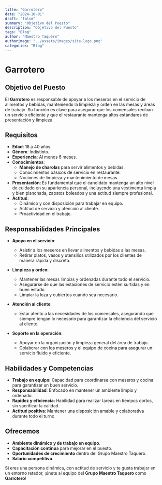 ```yaml
---
title: "Garrotero"
date: "2024-10-01"
draft: "false"
summary: "Objetivo del Puesto"
description: "Objetivo del Puesto"
tags: "Blog"
author: "Maestro Taquero"
authorimage: "../assets/images/site-logo.png"
categories: "Blog"
---
```

# Garrotero

## Objetivo del Puesto
El **Garrotero** es responsable de apoyar a los meseros en el servicio de alimentos y bebidas, manteniendo la limpieza y orden en las mesas y áreas de trabajo. Su función es clave para asegurar que los comensales reciban un servicio eficiente y que el restaurante mantenga altos estándares de presentación y limpieza.


## Requisitos

- **Edad**: 18 a 40 años.
- **Género**: Indistinto.
- **Experiencia**: Al menos 6 meses.
- **Conocimientos**:
  - **Manejo de charolas** para servir alimentos y bebidas.
  - Conocimientos básicos de servicio en restaurante.
  - Nociones de limpieza y mantenimiento de mesas.
- **Presentación**: Es fundamental que el candidato mantenga un alto nivel de cuidado en su apariencia personal, incluyendo una vestimenta limpia y bien planchada, zapatos boleados y una actitud siempre profesional.
- **Actitud**:
  - Dinámico y con disposición para trabajar en equipo.
  - Actitud de servicio y atención al cliente.
  - Proactividad en el trabajo.

## Responsabilidades Principales

- **Apoyo en el servicio**:
  - Asistir a los meseros en llevar alimentos y bebidas a las mesas.
  - Retirar platos, vasos y utensilios utilizados por los clientes de manera rápida y discreta.
  
- **Limpieza y orden**:
  - Mantener las mesas limpias y ordenadas durante todo el servicio.
  - Asegurarse de que las estaciones de servicio estén surtidas y en buen estado.
  - Limpiar la loza y cubiertos cuando sea necesario.

- **Atención al cliente**:
  - Estar atento a las necesidades de los comensales, asegurando que siempre tengan lo necesario para garantizar la eficiencia del servicio al cliente.

- **Soporte en la operación**:
  - Apoyar en la organización y limpieza general del área de trabajo.
  - Colaborar con los meseros y el equipo de cocina para asegurar un servicio fluido y eficiente.

## Habilidades y Competencias

- **Trabajo en equipo**: Capacidad para coordinarse con meseros y cocina para garantizar un buen servicio.
- **Responsabilidad**: Enfocado en mantener un ambiente limpio y ordenado.
- **Rapidez y eficiencia**: Habilidad para realizar tareas en tiempos cortos, sin sacrificar la calidad.
- **Actitud positiva**: Mantener una disposición amable y colaborativa durante todo el turno.

## Ofrecemos

- **Ambiente dinámico y de trabajo en equipo**.
- **Capacitación continua** para mejorar en el puesto.
- **Oportunidades de crecimiento** dentro del Grupo Maestro Taquero.
- **Salario competitivo**.

Si eres una persona dinámica, con actitud de servicio y te gusta trabajar en un entorno retador, ¡únete al equipo del **Grupo Maestro Taquero** como **Garrotero**!